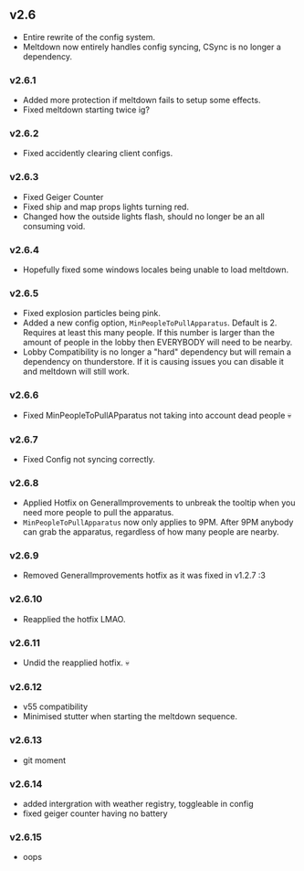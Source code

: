## v2.6
- Entire rewrite of the config system.
- Meltdown now entirely handles config syncing, CSync is no longer a dependency.

### v2.6.1
- Added more protection if meltdown fails to setup some effects.
- Fixed meltdown starting twice ig?

### v2.6.2
- Fixed accidently clearing client configs.

### v2.6.3
- Fixed Geiger Counter
- Fixed ship and map props lights turning red.
- Changed how the outside lights flash, should no longer be an all consuming void. 

### v2.6.4
- Hopefully fixed some windows locales being unable to load meltdown.

### v2.6.5
- Fixed explosion particles being pink.
- Added a new config option, `MinPeopleToPullApparatus`. Default is 2. Requires at least this many people. If this number is larger than the amount of people in the lobby then EVERYBODY will need to be nearby.
- Lobby Compatibility is no longer a "hard" dependency but will remain a dependency on thunderstore. If it is causing issues you can disable it and meltdown will still work.

### v2.6.6
- Fixed MinPeopleToPullAPparatus not taking into account dead people :skull:

### v2.6.7
- Fixed Config not syncing correctly.

### v2.6.8
- Applied Hotfix on GeneralImprovements to unbreak the tooltip when you need more people to pull the apparatus.
- `MinPeopleToPullApparatus` now only applies to 9PM. After 9PM anybody can grab the apparatus, regardless of how many people are nearby.

### v2.6.9
- Removed GeneralImprovements hotfix as it was fixed in v1.2.7 :3

### v2.6.10
- Reapplied the hotfix LMAO.

### v2.6.11
- Undid the reapplied hotfix. :skull:

### v2.6.12
- v55 compatibility
- Minimised stutter when starting the meltdown sequence.

### v2.6.13
- git moment

### v2.6.14
- added intergration with weather registry, toggleable in config
- fixed geiger counter having no battery

### v2.6.15
- oops